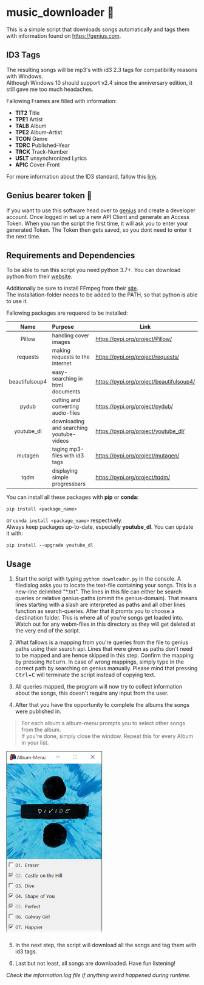 # music_downloader 🎵
This is a simple script that downloads songs automatically and tags them with information found on https://genius.com.

## ID3 Tags
The resulting songs will be mp3's with id3 2.3 tags for compatibility reasons with Windows.  
Although Windows 10 should support v2.4 since the anniversary edition, it still gave me too much headaches.

Fallowing Frames are filled with information:
- **TIT2** Title
- **TPE1** Artist
- **TALB** Album
- **TPE2** Album-Artist
- **TCON** Genre
- **TDRC** Published-Year
- **TRCK** Track-Number
- **USLT** unsynchronized Lyrics
- **APIC** Cover-Front

For more information about the ID3 standard, fallow this [link][1].

## Genius bearer token 🔑
If you want to use this software head over to [genius][2] and create a developer account.
Once logged in set up a new API Client and generate an Access Token.
When you run the script the first time, it will ask you to enter your generated Token. The Token then gets saved, so you dont need to enter it the next time.

## Requirements and Dependencies
To be able to run this script you need python 3.7+. 
You can download python from their [website][3].

Additionally be sure to install FFmpeg from their [site][4].  
The installation-folder needs to be added to the PATH, so that python is able to use it.

Fallowing packages are requered to be installed:  

| Name           | Purpose                                  | Link                                     |
|:--------------:|:-----------------------------------------|------------------------------------------|
| Pillow         | handling cover images                    | https://pypi.org/project/Pillow/         |
| requests       | making requests to the internet          | https://pypi.org/project/requests/       |
| beautifulsoup4 | easy-searching in html documents         | https://pypi.org/project/beautifulsoup4/ |
| pydub          | cutting and converting audio-files       | https://pypi.org/project/pydub/          |
| youtube_dl     | downloading and searching youtube-videos | https://pypi.org/project/youtube_dl/     |
| mutagen        | taging mp3-files with id3 tags           | https://pypi.org/project/mutagen/        |
| tqdm           | displaying simple progressbars           | https://pypi.org/project/tqdm/           |

You can install all these packages with **pip** or **conda**:
```
pip install <package_name>
```
or `conda install <package_name>` respectively.  
Always keep packages up-to-date, especially **youtube_dl**. You can update it with: 
```
pip install --upgrade youtube_dl
```
## Usage
1. Start the script with typing `python downloader.py` in the console.
A filedialog asks you to locate the text-file containing your songs. This is a new-line delimited "\*.txt".
The lines in this file can either be search queries or relative genius-paths (ommit the genius-domain).
That means lines starting with a slash are interpreted as paths and all other lines function as search-queries.
After that it promts you to choose a destination folder. This is where all of you're songs get loaded into.
Watch out for any webm-files in this directory as they will get deleted at the very end of the script.

2. What fallows is a mapping from you're queries from the file to genius paths using their search api.
Lines that were given as paths don't need to be mapped and are hence skipped in this step.
Confirm the mapping by pressing <kbd>Return</kbd>. In case of wrong mappings, simply type in the correct path by searching on genius manually. Please mind that pressing <kbd>Ctrl</kbd>+<kbd>C</kbd> will terminate the script instead of copying text.

3. All queries mapped, the program will now try to collect information about the songs, this doesn't require any input from the user.

4. After that you have the opportunity to complete the albums the songs were published in.

> For each album a album-menu prompts you to select other songs from the album.  
> If you're done, simply close the window. Repeat this for every Album in your list.

![example of album-menu](./screenshots/album_menu.png "that's how the album-menu should look like")

5. In the next step, the script will download all the songs and tag them with id3 tags.

6. Last but not least, all songs are downloaded. Have fun listening!

*Check the information.log file if anything weird happened during runtime.*

[1]: http://id3.org/id3v2.3.0/ "more information about ID3-Frames"
[2]: https://genius.com/developers/ "create a developer account"
[3]: https://www.python.org/downloads/ "download python"
[4]: https://www.ffmpeg.org/download.html "download ffmpeg"
